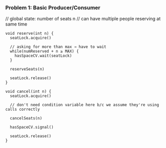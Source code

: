 ### Problem 1: Basic Producer/Consumer 

// global state: number of seats n
// can have multiple people reserving at same time

```
void reserve(int n) {
  seatLock.acquire()
  
  // asking for more than max → have to wait
  while(numReserved + n ≥ MAX) {
    hasSpaceCV.wait(seatLock)
  }
  
  reserveSeats(n) 

  seatLock.release()
}

void cancel(int n) {
  seatLock.acquire()
  
  // don't need condition variable here b/c we assume they're using calls correctly
  
  cancelSeats(n)
  
  hasSpaceCV.signal()
  
  seatLock.release()
}

```
  
  

